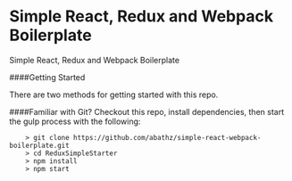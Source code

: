 # Simple React, Redux and Webpack Boilerplate
Simple React, Redux and Webpack Boilerplate

####Getting Started

There are two methods for getting started with this repo.

####Familiar with Git?
Checkout this repo, install dependencies, then start the gulp process with the following:

```
	> git clone https://github.com/abathz/simple-react-webpack-boilerplate.git
	> cd ReduxSimpleStarter
	> npm install
	> npm start
```
